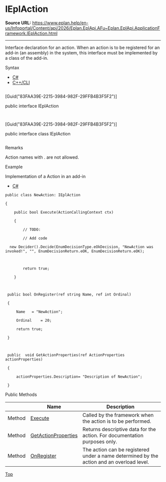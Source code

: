 # IEplAction

**Source URL:** https://www.eplan.help/en-us/Infoportal/Content/api/2026/Eplan.EplApi.AFu~Eplan.EplApi.ApplicationFramework.IEplAction.html

---

Interface declaration for an action. When an action is to be registered for an add-in (an assembly) in the system, this interface must be implemented by a class of the add-in.

Syntax

- [C#](#i-syntax-CS)
- [C++/CLI](#i-syntax-CPP2005)

```
```
[Guid("83FAA39E-2215-3984-982F-29FFB4B3F5F2")]

public interface IEplAction
```
```

```
```
[Guid("83FAA39E-2215-3984-982F-29FFB4B3F5F2")]

public interface class IEplAction
```
```

Remarks

Action names with . are not allowed.

Example

Implementation of a Action in an add-in

- [C#](#i-tab-content-43c20a07-8bf2-468d-af1e-0b7bdc180b55)

```
public class NewAction: IEplAction

{	

    public bool Execute(ActionCallingContext ctx)

    {

        // TODO: 

        // Add code

  new Decider().Decide(EnumDecisionType.eOkDecision, "NewAction was invoked!", "", EnumDecisionReturn.eOK, EnumDecisionReturn.eOK);



        return true;

    }



 public bool OnRegister(ref string Name, ref int Ordinal)

 {

     Name	= "NewAction";

     Ordinal	= 20;

     return true;

 }



 public  void GetActionProperties(ref ActionProperties actionProperties)

 {

     actionProperties.Description= "Description of NewAction";

 }
```





Public Methods

|  | Name | Description |
| --- | --- | --- |
| Method | [Execute](Eplan.EplApi.AFu~Eplan.EplApi.ApplicationFramework.IEplAction~Execute.html) | Called by the framework when the action is to be performed. |
| Method | [GetActionProperties](Eplan.EplApi.AFu~Eplan.EplApi.ApplicationFramework.IEplAction~GetActionProperties.html) | Returns descriptive data for the action. For documentation purposes only. |
| Method | [OnRegister](Eplan.EplApi.AFu~Eplan.EplApi.ApplicationFramework.IEplAction~OnRegister.html) | The action can be registered under a name determined by the action and an overload level. |

[Top](#top)
